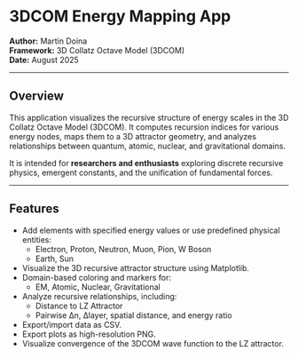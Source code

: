 # 3DCOM Energy Mapping App

**Author:** Martin Doina  
**Framework:** 3D Collatz Octave Model (3DCOM)  
**Date:** August 2025  

---

## Overview

This application visualizes the recursive structure of energy scales in the 3D Collatz Octave Model (3DCOM). It computes recursion indices for various energy nodes, maps them to a 3D attractor geometry, and analyzes relationships between quantum, atomic, nuclear, and gravitational domains.  

It is intended for **researchers and enthusiasts** exploring discrete recursive physics, emergent constants, and the unification of fundamental forces.

---

## Features

- Add elements with specified energy values or use predefined physical entities:
  - Electron, Proton, Neutron, Muon, Pion, W Boson  
  - Earth, Sun
- Visualize the 3D recursive attractor structure using Matplotlib.
- Domain-based coloring and markers for:
  - EM, Atomic, Nuclear, Gravitational
- Analyze recursive relationships, including:
  - Distance to LZ Attractor
  - Pairwise Δn, Δlayer, spatial distance, and energy ratio
- Export/import data as CSV.
- Export plots as high-resolution PNG.
- Visualize convergence of the 3DCOM wave function to the LZ attractor.
